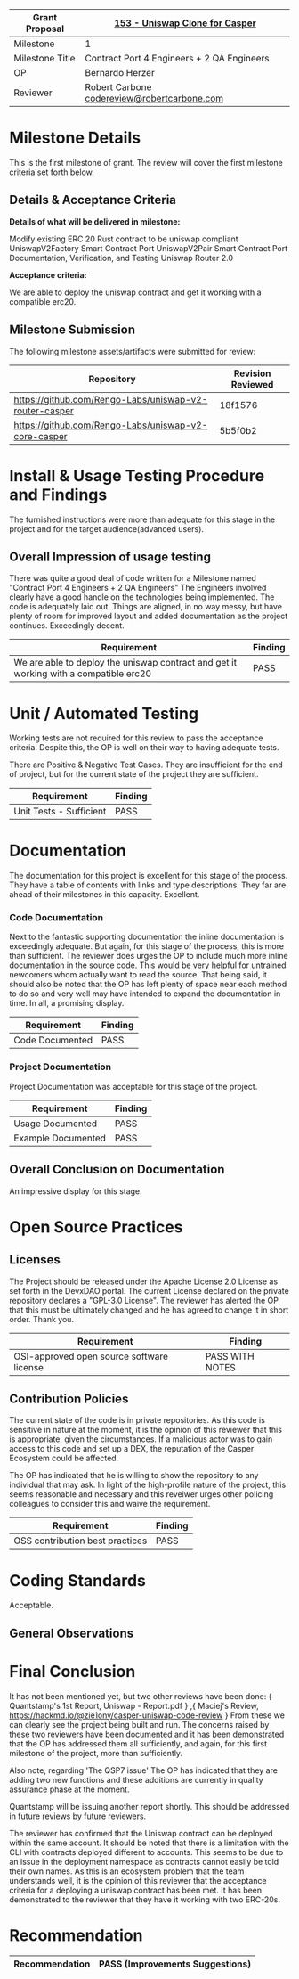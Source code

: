 Grant Proposal | [153 - Uniswap Clone for Casper](https://portal.devxdao.com/public-proposals/153)
------------ | -------------
Milestone | 1
Milestone Title | Contract Port 4 Engineers + 2 QA Engineers
OP | Bernardo Herzer 
Reviewer | Robert Carbone <codereview@robertcarbone.com>

# Milestone Details
This is the first milestone of grant. 
The review will cover the first milestone criteria set forth below.

## Details & Acceptance Criteria

**Details of what will be delivered in milestone:**

Modify existing ERC 20 Rust contract to be uniswap compliant 
UniswapV2Factory Smart Contract Port
UniswapV2Pair Smart Contract Port
Documentation, Verification, and Testing
Uniswap Router 2.0

**Acceptance criteria:**

We are able to deploy the uniswap contract and get it working with a compatible erc20.

## Milestone Submission

The following milestone assets/artifacts were submitted for review:

Repository | Revision Reviewed
------------ | -------------
https://github.com/Rengo-Labs/uniswap-v2-router-casper | 18f1576 
https://github.com/Rengo-Labs/uniswap-v2-core-casper | 5b5f0b2

# Install & Usage Testing Procedure and Findings

The furnished instructions were more than adequate for this stage in the project and for the target audience(advanced users). 

## Overall Impression of usage testing

There was quite a good deal of code written for a Milestone named "Contract Port 4 Engineers + 2 QA Engineers" 
The Engineers involved clearly have a good handle on the technologies being implemented. 
The code is adequately laid out. Things are aligned, in no way messy, but have plenty of room for improved layout and added documentation 
as the project continues. Exceedingly decent. 

Requirement | Finding
------------ | -------------
We are able to deploy the uniswap contract and get it working with a compatible erc20 | PASS

# Unit / Automated Testing

Working tests are not required for this review to pass the acceptance criteria. 
Despite this, the OP is well on their way to having adequate tests.

There are Positive & Negative Test Cases. 
They are insufficient for the end of project,
but for the current state of the project they are sufficient. 


Requirement | Finding
------------ | -------------
Unit Tests - Sufficient | PASS

# Documentation

The documentation for this project is excellent for this stage of the process.
They have a table of contents with links and type descriptions. 
They far are ahead of their milestones in this capacity.
Excellent. 

### Code Documentation

Next to the fantastic supporting documentation the inline documentation is exceedingly adequate.
But again, for this stage of the process, this is more than sufficient.
The reviewer does urges the OP to include much more inline documentation in the source code. 
This would be very helpful for untrained newcomers whom actually want to read the source. 
That being said, it should also be noted that the OP has left plenty of space near each 
method to do so and very well may have intended to expand the documentation in time.
In all, a promising display.   

Requirement | Finding
------------ | -------------
Code Documented | PASS


### Project Documentation

Project Documentation was acceptable for this stage of the project. 

Requirement | Finding
------------ | -------------
Usage Documented | PASS
Example Documented | PASS

## Overall Conclusion on Documentation

An impressive display for this stage. 

# Open Source Practices

## Licenses

The Project should be released under the Apache License 2.0 License as set forth in the 
DevxDAO portal. The current License declared on the private repository declares a "GPL-3.0 License".
The reviewer has alerted the OP that this must be ultimately changed and he has agreed to change it 
in short order. Thank you. 

Requirement | Finding
------------ | -------------
OSI-approved open source software license | PASS WITH NOTES


## Contribution Policies

The current state of the code is in private repositories. 
As this code is sensitive in nature at the moment, it is the opinion of this reviewer that this is 
appropriate, given the circumstances. If a malicious actor was to gain access to this code and set 
up a DEX, the reputation of the Casper Ecosystem could be affected. 

The OP has indicated that he is willing to show the 
repository to any individual that may ask. 
In light of the high-profile nature of the project, 
this seems reasonable and necessary and this reveiwer 
urges other policing colleagues to consider this and 
waive the requirement. 


Requirement | Finding
------------ | -------------
OSS contribution best practices | PASS


# Coding Standards

Acceptable. 

## General Observations

# Final Conclusion

It has not been mentioned yet, but two other reviews have been done: 
 { Quantstamp's 1st Report, Uniswap - Report.pdf }
,{ Maciej's Review, https://hackmd.io/@zie1ony/casper-uniswap-code-review }
From these we can clearly see the project being built and run.
The concerns raised by these two reviewers have been documented and it has been demonstrated that the
OP has addressed them all sufficiently, and again, for this first milestone of the project, more than sufficiently. 

Also note, regarding 'The QSP7 issue'
The OP has indicated that they are adding two new functions and these additions are currently 
in quality assurance phase at the moment. 

Quantstamp will be issuing another report shortly. 
This should be addressed in future reviews by future reviewers. 

The reviewer has confirmed that the Uniswap contract can be deployed within the same account. It should be noted that there 
is a limitation with the CLI with contracts deployed different to accounts. 
This seems to be due to an issue in the deployment namespace as contracts cannot easily be told their own names. 
As this is an ecosystem problem that the team understands well,
it is the opinion of this reviewer that the acceptance criteria for a deploying a uniswap contract has been met. 
It has been demonstrated to the reviewer that they have it working with two ERC-20s. 

# Recommendation

Recommendation | PASS (Improvements Suggestions) 
  ------------ | -------------

